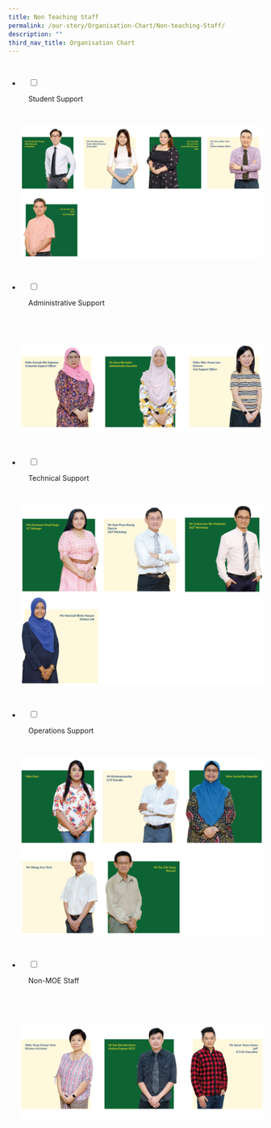 ```yaml
---
title: Non Teaching Staff
permalink: /our-story/Organisation-Chart/Non-teaching-Staff/
description: ""
third_nav_title: Organisation Chart
---
```

<ul class="jekyllcodex_accordion">

  <li>

    <input type="checkbox" id="accordion1">

    <label for="accordion1">Student Support</label>

    <div>

<p>   
<img style="width:100%;height:50%" src="/images/Our%20Story/Organisation%20Chart/Non%20Teaching%20Staff/Student%20Support/S1NEW.png">
</p>

    </div>

</li>
<li>

    <input type="checkbox" id="accordion2">

    <label for="accordion2">Administrative Support</label>

    <div>

      <p> <img style="width:100%;height:50%" src="/images/Our%20Story/Organisation%20Chart/Non%20Teaching%20Staff/Administrative%20Support/A1NEW.png">
</p>

    </div>

</li>
	
<li>

    <input type="checkbox" id="accordion3">

    <label for="accordion3">Technical Support</label>

    <div>

<p> 
<img style="width:100%;height:50%" src="/images/Our%20Story/Organisation%20Chart/Non%20Teaching%20Staff/Technical%20Support/T1.png">
			<img style="width:100%;height:50%" src="/images/Our%20Story/Organisation%20Chart/Non%20Teaching%20Staff/Technical%20Support/T2.png">
			</p>

    </div>

</li>
	
<li>

    <input type="checkbox" id="accordion4">

    <label for="accordion4">Operations Support</label>

    <div>

<p> 
	<img style="width:100%;height:50%" src="/images/Our%20Story/Organisation%20Chart/Non%20Teaching%20Staff/Operations%20Support/O1.png">
	<img style="width:100%;height:50%" src="/images/Our%20Story/Organisation%20Chart/Non%20Teaching%20Staff/Operations%20Support/O2.png"> 
			</p>

  </div>

</li>
	
<li>

    <input type="checkbox" id="accordion5">

    <label for="accordion5">Non-MOE Staff</label>

    <div>

      	<p> <img style="width:100%;height:50%" src="/images/Our%20Story/Organisation%20Chart/Non%20Teaching%20Staff/Non%20MOE%20Staff/N1NEW.png">
</p>

    </div>

</li>
	
	

	
</ul>